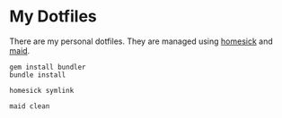 My Dotfiles
===========

There are my personal dotfiles. They are managed using [homesick][1] and [maid][2].

    gem install bundler
    bundle install

    homesick symlink

    maid clean

[1]: https://github.com/technicalpickles/homesick
[2]: https://github.com/benjaminoakes/maid
